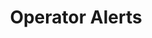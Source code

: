 ---
title: Operator Alerts
remote: https://github.com/gardener/gardener/blob/master/docs/monitoring/operator_alerts.md
type: docs
---
